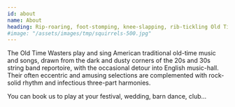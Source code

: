 ```yaml
---
id: about
name: About
heading: Rip-roaring, foot-stomping, knee-slapping, rib-tickling Old Time music (with an English accent)
#image: "/assets/images/tmp/squirrels-500.jpg"
---
```


The Old Time Wasters play and sing American traditional old-time music and songs, drawn from the dark and dusty corners of the 20s and 30s string band reportoire, with the occasional detour into English music-hall. Their often eccentric and amusing selections are complemented with rock-solid rhythm and infectious three-part harmonies.

You can book us to play at your festival, wedding, barn dance, club...